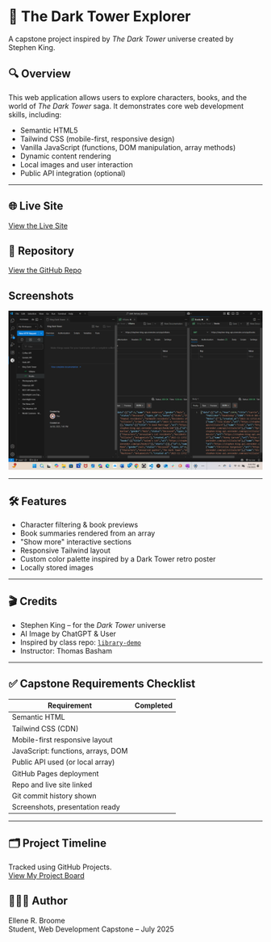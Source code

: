 # 🌌 The Dark Tower Explorer

A capstone project inspired by *The Dark Tower* universe created by Stephen King.

## 🔍 Overview
This web application allows users to explore characters, books, and the world of *The Dark Tower* saga. It demonstrates core web development skills, including:

- Semantic HTML5
- Tailwind CSS (mobile-first, responsive design)
- Vanilla JavaScript (functions, DOM manipulation, array methods)
- Dynamic content rendering
- Local images and user interaction
- Public API integration (optional)

---

## 🌐 Live Site  
[View the Live Site](http://127.0.0.1:5500/index.html)
## 📁 Repository  
[View the GitHub Repo](https://github.com/ellene-broome/dark-fantasy-journey.git)

## Screenshots  
![PostmanScreenshot](assets/images/darkTowerPostman.png)  

---

## 🛠️ Features
- Character filtering & book previews
- Book summaries rendered from an array
- "Show more" interactive sections
- Responsive Tailwind layout
- Custom color palette inspired by a Dark Tower retro poster
- Locally stored images

---

## 🎬 Credits
- Stephen King – for the *Dark Tower* universe  
- AI Image by ChatGPT & User  
- Inspired by class repo: [`library-demo`](https://github.com/thomas-basham/library-demo)  
- Instructor: Thomas Basham  

---

## ✅ Capstone Requirements Checklist

| Requirement                            | Completed |
|----------------------------------------|-----------|
| Semantic HTML                          |         |
| Tailwind CSS (CDN)                     |         |
| Mobile-first responsive layout         |         |
| JavaScript: functions, arrays, DOM     |         |
| Public API used (or local array)       |         |
| GitHub Pages deployment                |         |
| Repo and live site linked              |         |
| Git commit history shown               |         |
| Screenshots, presentation ready        |         |

---

## 🗂️ Project Timeline  
Tracked using GitHub Projects.  
[View My Project Board](https://github.com/users/ellene-broome/projects/5/views/1?system_template=kanban)


## 👩🏼‍💻 Author  
Ellene R. Broome  
Student, Web Development Capstone – July 2025
